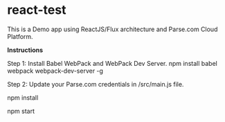 # react-test

This is a Demo app using ReactJS/Flux architecture and Parse.com Cloud Platform.

<b>Instructions</b>

Step 1:
Install Babel WebPack and WebPack Dev Server. 
npm install babel webpack  webpack-dev-server -g

Step 2: Update your Parse.com credentials in /src/main.js file.


npm install

npm start



